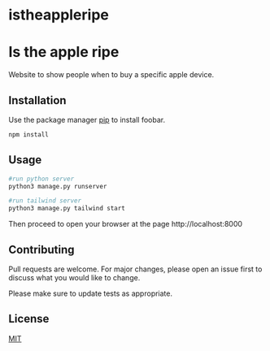 # istheappleripe
# Is the apple ripe

Website to show people when to buy a specific apple device. 

## Installation

Use the package manager [pip](https://pip.pypa.io/en/stable/) to install foobar.

```bash
npm install
```

## Usage

```python
#run python server
python3 manage.py runserver

#run tailwind server
python3 manage.py tailwind start
```
Then proceed to open your browser at the page http://localhost:8000

## Contributing
Pull requests are welcome. For major changes, please open an issue first to discuss what you would like to change.

Please make sure to update tests as appropriate.

## License
[MIT](https://choosealicense.com/licenses/mit/)
